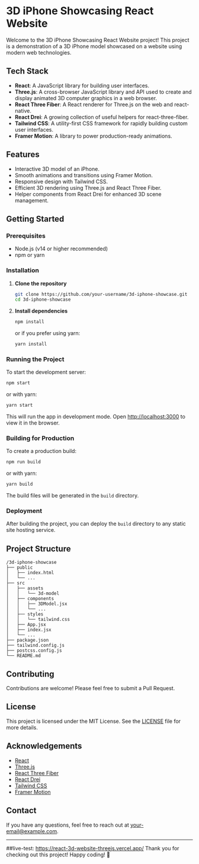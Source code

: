 # 3D iPhone Showcasing React Website

Welcome to the 3D iPhone Showcasing React Website project! This project is a demonstration of a 3D iPhone model showcased on a website using modern web technologies.

## Tech Stack

- **React**: A JavaScript library for building user interfaces.
- **Three.js**: A cross-browser JavaScript library and API used to create and display animated 3D computer graphics in a web browser.
- **React Three Fiber**: A React renderer for Three.js on the web and react-native.
- **React Drei**: A growing collection of useful helpers for react-three-fiber.
- **Tailwind CSS**: A utility-first CSS framework for rapidly building custom user interfaces.
- **Framer Motion**: A library to power production-ready animations.

## Features

- Interactive 3D model of an iPhone.
- Smooth animations and transitions using Framer Motion.
- Responsive design with Tailwind CSS.
- Efficient 3D rendering using Three.js and React Three Fiber.
- Helper components from React Drei for enhanced 3D scene management.

## Getting Started

### Prerequisites

- Node.js (v14 or higher recommended)
- npm or yarn

### Installation

1. **Clone the repository**

    ```bash
    git clone https://github.com/your-username/3d-iphone-showcase.git
    cd 3d-iphone-showcase
    ```

2. **Install dependencies**

    ```bash
    npm install
    ```

    or if you prefer using yarn:

    ```bash
    yarn install
    ```

### Running the Project

To start the development server:

```bash
npm start
```

or with yarn:

```bash
yarn start
```

This will run the app in development mode. Open [http://localhost:3000](http://localhost:3000) to view it in the browser.

### Building for Production

To create a production build:

```bash
npm run build
```

or with yarn:

```bash
yarn build
```

The build files will be generated in the `build` directory.

### Deployment

After building the project, you can deploy the `build` directory to any static site hosting service.

## Project Structure

```
/3d-iphone-showcase
├── public
│   ├── index.html
│   └── ...
├── src
│   ├── assets
│   │   └── 3d-model
│   ├── components
│   │   ├── 3DModel.jsx
│   │   └── ...
│   ├── styles
│   │   └── tailwind.css
│   ├── App.jsx
│   ├── index.jsx
│   └── ...
├── package.json
├── tailwind.config.js
├── postcss.config.js
└── README.md
```

## Contributing

Contributions are welcome! Please feel free to submit a Pull Request.

## License

This project is licensed under the MIT License. See the [LICENSE](LICENSE) file for more details.

## Acknowledgements

- [React](https://reactjs.org/)
- [Three.js](https://threejs.org/)
- [React Three Fiber](https://github.com/pmndrs/react-three-fiber)
- [React Drei](https://github.com/pmndrs/drei)
- [Tailwind CSS](https://tailwindcss.com/)
- [Framer Motion](https://www.framer.com/motion/)

## Contact

If you have any questions, feel free to reach out at your-email@example.com.

---
##live-test: https://react-3d-website-threejs.vercel.app/
Thank you for checking out this project! Happy coding! 🚀
